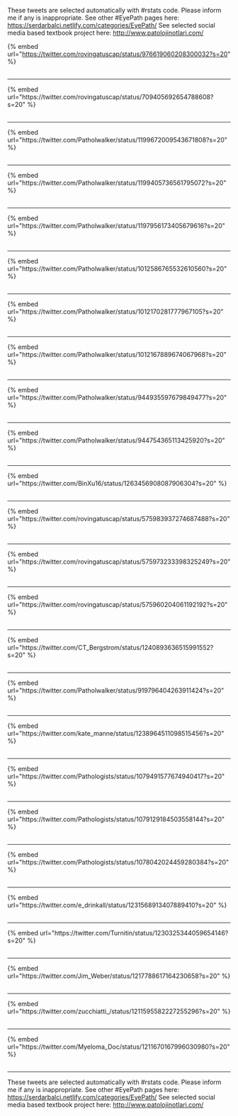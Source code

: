 

These tweets are selected automatically with #rstats code. Please inform me if any is inappropriate.
See other #EyePath pages here: https://serdarbalci.netlify.com/categories/EyePath/ 
See selected social media based textbook project here: http://www.patolojinotlari.com/

{% embed url="https://twitter.com/rovingatuscap/status/976619060208300032?s=20" %}<br>
<br>
<hr>
{% embed url="https://twitter.com/rovingatuscap/status/709405692654788608?s=20" %}<br>
<br>
<hr>
{% embed url="https://twitter.com/Patholwalker/status/1199672009543671808?s=20" %}<br>
<br>
<hr>
{% embed url="https://twitter.com/Patholwalker/status/1199405736561795072?s=20" %}<br>
<br>
<hr>
{% embed url="https://twitter.com/Patholwalker/status/1197956173405679616?s=20" %}<br>
<br>
<hr>
{% embed url="https://twitter.com/Patholwalker/status/1012586765532610560?s=20" %}<br>
<br>
<hr>
{% embed url="https://twitter.com/Patholwalker/status/1012170281777967105?s=20" %}<br>
<br>
<hr>
{% embed url="https://twitter.com/Patholwalker/status/1012167889674067968?s=20" %}<br>
<br>
<hr>
{% embed url="https://twitter.com/Patholwalker/status/944935597679849477?s=20" %}<br>
<br>
<hr>
{% embed url="https://twitter.com/Patholwalker/status/944754365113425920?s=20" %}<br>
<br>
<hr>
{% embed url="https://twitter.com/BinXu16/status/1263456908087906304?s=20" %}<br>
<br>
<hr>
{% embed url="https://twitter.com/rovingatuscap/status/575983937274687488?s=20" %}<br>
<br>
<hr>
{% embed url="https://twitter.com/rovingatuscap/status/575973233398325249?s=20" %}<br>
<br>
<hr>
{% embed url="https://twitter.com/rovingatuscap/status/575960204061192192?s=20" %}<br>
<br>
<hr>
{% embed url="https://twitter.com/CT_Bergstrom/status/1240893636515991552?s=20" %}<br>
<br>
<hr>
{% embed url="https://twitter.com/Patholwalker/status/919796404263911424?s=20" %}<br>
<br>
<hr>
{% embed url="https://twitter.com/kate_manne/status/1238964511098515456?s=20" %}<br>
<br>
<hr>
{% embed url="https://twitter.com/Pathologists/status/1079491577674940417?s=20" %}<br>
<br>
<hr>
{% embed url="https://twitter.com/Pathologists/status/1079129184503558144?s=20" %}<br>
<br>
<hr>
{% embed url="https://twitter.com/Pathologists/status/1078042024459280384?s=20" %}<br>
<br>
<hr>
{% embed url="https://twitter.com/e_drinkall/status/1231568913407889410?s=20" %}<br>
<br>
<hr>
{% embed url="https://twitter.com/Turnitin/status/1230325344059654146?s=20" %}<br>
<br>
<hr>
{% embed url="https://twitter.com/Jim_Weber/status/1217788617164230658?s=20" %}<br>
<br>
<hr>
{% embed url="https://twitter.com/zucchiatti_/status/1211595582227255296?s=20" %}<br>
<br>
<hr>
{% embed url="https://twitter.com/Myeloma_Doc/status/1211670167996030980?s=20" %}<br>
<br>
<hr>


These tweets are selected automatically with #rstats code. Please inform me if any is inappropriate.
See other #EyePath pages here: https://serdarbalci.netlify.com/categories/EyePath/ 
See selected social media based textbook project here: http://www.patolojinotlari.com/
